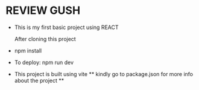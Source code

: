 # REVIEW GUSH

- This is my first basic project using REACT

  After cloning this project

- npm install
- To deploy: npm run dev
- This project is built using vite
  ** kindly go to package.json for more info about the project **
